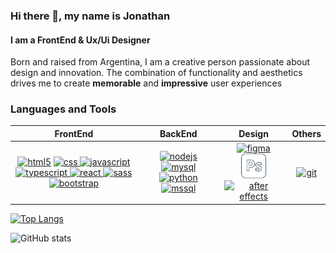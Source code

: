 ### Hi there 👋, my name is Jonathan
#### I am a FrontEnd & Ux/Ui Designer

Born and raised from Argentina, I am a creative person passionate about design and innovation.
The combination of functionality and aesthetics drives me to create **memorable** and **impressive** user experiences

<h3 align="left">Languages and Tools</h3>

FrontEnd | BackEnd | Design | Others
:---:    | :---: | :---: | :---:
| <a href="https://www.w3.org/html/" target="_blank" rel="noreferrer noopener"><img src="https://skillicons.dev/icons?i=html" alt="html5" width="40" height="40"/></a> <a href="https://www.w3.org/css/" target="_blank" rel="noreferrer noopener"> <img src="https://skillicons.dev/icons?i=css" alt="css" width="40" height="40"/> </a> <a href="https://developer.mozilla.org/en-US/docs/Web/JavaScript" target="_blank" rel="noreferrer noopener"> <img src="https://skillicons.dev/icons?i=js" alt="javascript" width="40" height="40"/> </a> <a href="https://www.typescriptlang.org/" target="_blank" rel="noreferrer noopener"> <img src="https://skillicons.dev/icons?i=ts" alt="typescript" width="40" height="40"/> </a> <a href="https://react.dev/" target="_blank" rel="noreferrer noopener"> <img src="https://skillicons.dev/icons?i=react" alt="react" width="40" height="40"/> </a> <a href="https://sass-lang.com/" target="_blank" rel="noreferrer noopener"> <img src="https://skillicons.dev/icons?i=sass" alt="sass" width="40" height="40"/> </a> <a href="https://getbootstrap.com" target="_blank" rel="noreferrer noopener"> <img src="https://skillicons.dev/icons?i=bootstrap" alt="bootstrap" width="40" height="40"/> </a> | <a href="https://nodejs.org/" target="_blank" rel="noreferrer noopener"> <img src="https://skillicons.dev/icons?i=nodejs" alt="nodejs" width="40" height="40"/> </a> <a href="https://www.mysql.com/" target="_blank" rel="noreferrer noopener"> <img src="https://skillicons.dev/icons?i=mysql" alt="mysql" width="40" height="40"/> </a> <a href="https://www.python.org/" target="_blank" rel="noreferrer noopener"> <img src="https://skillicons.dev/icons?i=py" alt="python" width="40" height="40"/> </a> <a href="https://www.microsoft.com/en-us/sql-server" target="_blank" rel="noreferrer noopener"> <img src="https://www.svgrepo.com/show/303229/microsoft-sql-server-logo.svg" alt="mssql" width="40" height="40"/> </a> | <a href="https://www.figma.com/" target="_blank" rel="noreferrer noopener"> <img src="https://skillicons.dev/icons?i=figma" alt="figma" width="40" height="40"/> </a> <a href="https://www.adobe.com/products/photoshop" target="_blank" rel="noreferrer noopener"> <img src="https://raw.githubusercontent.com/devicons/devicon/master/icons/photoshop/photoshop-line.svg" alt="photoshop" width="40" height="40"/> </a> <a href="https://www.adobe.com/products/aftereffects" target="_blank" rel="noreferrer noopener"> <img src="https://skillicons.dev/icons?i=ae" alt="after effects" width="40" height="40"/></a> | <a href="https://git-scm.com/" target="_blank" rel="noreferrer"> <img src="https://www.vectorlogo.zone/logos/git-scm/git-scm-icon.svg" alt="git" width="40" height="40"/> </a> 

[![Top Langs](https://github-readme-stats.vercel.app/api/top-langs/?username=MerlinoCode)](https://github.com/anuraghazra/github-readme-stats)

![GitHub stats](https://github-readme-stats.vercel.app/api?username=MerlinoCode&show_icons=true) 
